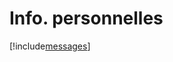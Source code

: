 # Info. personnelles

[!include[messages](infopersonnelles.messages.autogen.md)]















































































































































